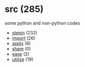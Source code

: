 # src (285)
some python and non-python codes

+ [stepin](stepin/README.md) (232)
+ [import](import/README.md) (26)
+ [apply](apply/README.md) (6)
+ [share](share/README.md) (0)
+ [ease](ease/README.md) (2)
+ [utilize](utilize/README.md) (19)
